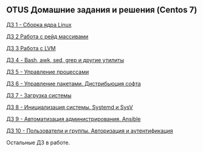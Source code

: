 ## OTUS Домашние задания и решения (Centos 7)

[ДЗ 1 - Сборка ядра Linux]

[ДЗ 2 Работа с рейд массивами]

[ДЗ 3 Работа с LVM]

[ДЗ 4 - Bash, awk, sed, grep и другие утилиты]

[ДЗ 5 - Управление процессами]

[ДЗ 6 - Управление пакетами. Дистрибьюция софта]

[ДЗ 7 - Загрузка системы]

[ДЗ 8 - Инициализация системы. Systemd и SysV]

[ДЗ 9 - Автоматизация администрирования. Ansible]

[ДЗ 10 - Пользователи и группы. Авторизация и аутентификация]

Остальные ДЗ в работе.


[ДЗ 1 - Сборка ядра Linux]:https://github.com/staybox/otus_dz1
[ДЗ 2 Работа с рейд массивами]:https://github.com/staybox/otus_dz2
[ДЗ 3 Работа с LVM]:https://github.com/staybox/otus_dz3
[ДЗ 4 - Bash, awk, sed, grep и другие утилиты]:https://github.com/staybox/otus_dz4
[ДЗ 5 - Управление процессами]:https://github.com/staybox/otus_dz5
[ДЗ 6 - Управление пакетами. Дистрибьюция софта]:https://github.com/staybox/otus_dz6
[ДЗ 7 - Загрузка системы]:https://github.com/staybox/otus_dz7
[ДЗ 8 - Инициализация системы. Systemd и SysV]:https://github.com/staybox/otus_dz8
[ДЗ 9 - Автоматизация администрирования. Ansible]:https://github.com/staybox/otus_dz9
[ДЗ 10 - Пользователи и группы. Авторизация и аутентификация]:https://github.com/staybox/otus_dz10